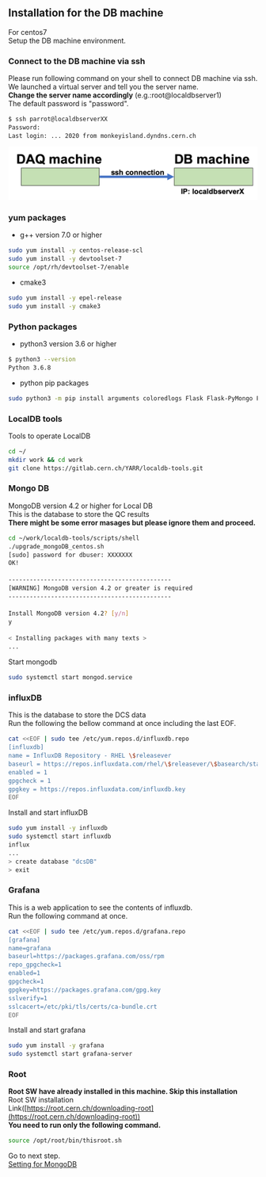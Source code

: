 ## Installation for the DB machine
For centos7<br>
Setup the DB machine environment.

### Connect to the DB machine via ssh

Please run following command on your shell to connect DB machine via ssh.<br>
We launched a virtual server and tell you the server name.<br>
**Change the server name accordingly** (e.g.:root@localdbserver1)<br> 
The default password is "password".

```bash
$ ssh parrot@localdbserverXX
Password: 
Last login: ... 2020 from monkeyisland.dyndns.cern.ch
```
![ssh connection](images/ssh_connection.png)

### yum packages
- g++ version 7.0 or higher<br>
```bash
sudo yum install -y centos-release-scl
sudo yum install -y devtoolset-7
source /opt/rh/devtoolset-7/enable
```

- cmake3

```bash
sudo yum install -y epel-release
sudo yum install -y cmake3
```
### Python packages

- python3 version 3.6 or higher

```bash
$ python3 --version
Python 3.6.8
```

- python pip packages
```bash
sudo python3 -m pip install arguments coloredlogs Flask Flask-PyMongo Flask-HTTPAuth Flask-Mail pdf2image Pillow prettytable pymongo python-dateutil PyYAML pytz plotly matplotlib numpy requests tzlocal itkdb influxdb pandas
```

### LocalDB tools
Tools to operate LocalDB
```bash
cd ~/
mkdir work && cd work
git clone https://gitlab.cern.ch/YARR/localdb-tools.git
```

### Mongo DB

MongoDB version 4.2 or higher for Local DB<br>
This is the database to store the QC results<br>
**There might be some error masages but please ignore them and proceed.**
```bash
cd ~/work/localdb-tools/scripts/shell
./upgrade_mongoDB_centos.sh
[sudo] password for dbuser: XXXXXXX
OK!

----------------------------------------------
[WARNING] MongoDB version 4.2 or greater is required
----------------------------------------------

Install MongoDB version 4.2? [y/n]
y

< Installing packages with many texts >
...
```
Start mongodb

```bash
sudo systemctl start mongod.service
```
### influxDB

This is the database to store the DCS data<br>
Run the following the bellow command at once including the last EOF.
```bash
cat <<EOF | sudo tee /etc/yum.repos.d/influxdb.repo
[influxdb]
name = InfluxDB Repository - RHEL \$releasever
baseurl = https://repos.influxdata.com/rhel/\$releasever/\$basearch/stable
enabled = 1
gpgcheck = 1
gpgkey = https://repos.influxdata.com/influxdb.key
EOF
```
Install and start influxDB
```bash
sudo yum install -y influxdb
sudo systemctl start influxdb
influx
...
> create database "dcsDB"
> exit
```
### Grafana
This is a web application to see the contents of influxdb.<br>
Run the following command at once.
```bash
cat <<EOF | sudo tee /etc/yum.repos.d/grafana.repo
[grafana]
name=grafana
baseurl=https://packages.grafana.com/oss/rpm
repo_gpgcheck=1
enabled=1
gpgcheck=1
gpgkey=https://packages.grafana.com/gpg.key
sslverify=1
sslcacert=/etc/pki/tls/certs/ca-bundle.crt
EOF
```

Install and start grafana
```bash
sudo yum install -y grafana
sudo systemctl start grafana-server
```

### Root
**Root SW have already installed in this machine. Skip this installation**<br>
Root SW installation<br>
Link([https://root.cern.ch/downloading-root](https://root.cern.ch/downloading-root))<br>
**You need to run only the following command.**
```bash
source /opt/root/bin/thisroot.sh
```
Go to next step.<br>
[Setting for MongoDB](database_demonstration_mongodb.md)<br>

